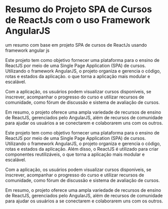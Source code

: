 # Resumo do Projeto SPA de Cursos de ReactJs com o uso Framework AngularJS

um resumo com base em projeto SPA de cursos de ReactJs usando framework angular js

Este projeto tem como objetivo fornecer uma plataforma para o ensino de ReactJS por meio de uma Single Page Application (SPA) de cursos. Utilizando o framework AngularJS, o projeto organiza e gerencia o código, rotas e estados da aplicação. o que torna a aplicação mais modular e escalável.

Com a aplicação, os usuários podem visualizar cursos disponíveis, se inscrever, acompanhar o progresso do curso e utilizar recursos de comunidade, como fórum de discussão e sistema de avaliação de cursos.

Em resumo, o projeto oferece uma ampla variedade de recursos de ensino de ReactJS, gerenciados pelo AngularJS, além de recursos de comunidade para ajudar os usuários a se conectarem e colaborarem uns com os outros.

Este projeto tem como objetivo fornecer uma plataforma para o ensino de ReactJS por meio de uma Single Page Application (SPA) de cursos. Utilizando o framework AngularJS, o projeto organiza e gerencia o código, rotas e estados da aplicação. Além disso, o ReactJS é utilizado para criar componentes reutilizáveis, o que torna a aplicação mais modular e escalável.

Com a aplicação, os usuários podem visualizar cursos disponíveis, se inscrever, acompanhar o progresso do curso e utilizar recursos de comunidade, como fórum de discussão e sistema de avaliação de cursos.

Em resumo, o projeto oferece uma ampla variedade de recursos de ensino de ReactJS, gerenciados pelo AngularJS, além de recursos de comunidade para ajudar os usuários a se conectarem e colaborarem uns com os outros.
